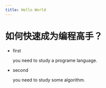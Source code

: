 ```yaml
---
title: Hello World
---
```

#  如何快速成为编程高手？

- first 

  you need to study  a programe language.

- second 

   you need to study some algorithm.



